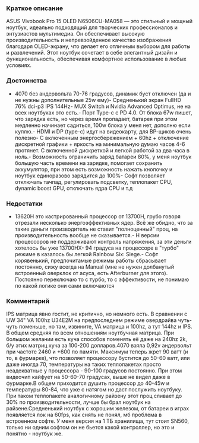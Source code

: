 ### **Краткое описание**
ASUS Vivobook Pro 15 OLED N6506CU-MA058 — это стильный и мощный ноутбук, идеально подходящий для творческих профессионалов и энтузиастов мультимедиа. Он обеспечивает высокую производительность и непревзойденное качество изображения благодаря OLED-экрану, что делает его отличным выбором для работы и развлечений. Этот ноутбук сочетает в себе элегантный дизайн и функциональность, обеспечивая комфортное использование в любых условиях.

### **Достоинства**
- 4070 без андервольта 70-76 градусов, динамик буст отключен (да и не нужны дополнительные 25w ему)- Средненький экран FullHD 76% dci-p3 IPS 144Hz- MUX Switch и Nvidia Advanced Optimus, не на всех ноутбуках это есть.- Порт Type-c с PD 4.0. От блока 67w пишет, что зарядка есть, но через время пропадает, батарея при этом медленно начинает садиться, 100w блока у меня нет, дополню если куплю.- HDMI и DP (type-c) идут на видеокарту, для ВР-щиков очень полезно- С включенным энергосбережением + 60hz + отключение дискретной графики + яркость на минимальную думаю часов 4-6 протянет. С включенной дискреткой и легкой работой за два часа в ноль.- Возможность ограничить заряд батареи 80%, у меня ноутбук большую часть времени на зарядке, помогает сохранить аккумулятор, при этом есть возможность нажать кнопочку и ноутбук единоразово зарядится до 100%- Софт позволяет отключать тачпад, регулировать подсветку, теплопакет CPU, dynamic boost GPU, отключать ядра CPU и т.д

### **Недостатки**
- 13620H это кастрированный процессор от 13700H, грубо говоря отрезали несколько энергоэффективных ядер. Всё же обидно, что за такие деньги производитель не ставит "полноценный" проц, на производительность вообще не сказывается.- H версии процессоров не поддерживают контроль напряжения, за эти деньги хотелось бы уже 13700HX- 94 градуса на процессоре в "турбо" режиме в казалось бы легкой Rainbow Six: Siege.- Софт корявенький, предпочитамые режимы работы сбрасывает постоянно, сижу всегда на Manual (мне не нужен долбанутый встроенный оверклок от асуса, есть Afterburner для этого). Постоянно переключаю то с турбо, то с эффективости, не понимаю по какой логике они сами включаются

### **Комментарий**
IPS матрица явно гостит, не критично, но немного есть. В сравнении с UW 34" VA 100hz U34E2M на предпоследнем режиме овердрайва чуть-чуть поменьше, но там, извините, VA матрица и 100hz, а тут 144hz и IPS. В общем средняя по всем отношениям ноутбучная матрица. При большом желании есть куча способов поменять её даже на 240hz 2k, б/у этих матриц куча за 100-200 долларов.4070 взяла 0,92v андервольт при частоте 2460 и +600 по памяти. Максимум теперь жрет 90 ватт (и то, в фурмарке), что позволяет процессору бустится до 50-60 ватт, или даже иногда 70, температуры на таких теплопакетах просто неадекватные у процессора - 90-100 градусов постоянно. При этом видеочип кайфует на 50-60-70 градусах, выше не видел даже в фурмарке.В общем приходится душить процессор до 40-45w и температуры 80-84, что уже с натягом но даст послужить ноутбуку. При таком теплопакете аналогичному райзену этот проц сливает до 30% по производительности, лучше бы брал ноутбук на райзене.Средненький ноутбук с хорошим железом, от батареи в играх появляется лок на 60fps, как снять не понял, мб проблема в встроенном софте. У меня версия на 1 ТБ хранилища, тут стоит SN560, только ни одним софтом он не бьется какой контроллер, но это и понятно - ноутбук же.
